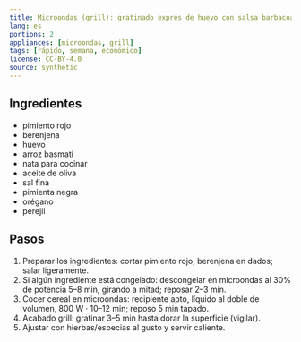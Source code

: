 ```yaml
---
title: Microondas (grill): gratinado exprés de huevo con salsa barbacoa
lang: es
portions: 2
appliances: [microondas, grill]
tags: [rápido, semana, económico]
license: CC-BY-4.0
source: synthetic
---
```

## Ingredientes
- pimiento rojo
- berenjena
- huevo
- arroz basmati
- nata para cocinar
- aceite de oliva
- sal fina
- pimienta negra
- orégano
- perejil

## Pasos
1. Preparar los ingredientes: cortar pimiento rojo, berenjena en dados; salar ligeramente.
2. Si algún ingrediente está congelado: descongelar en microondas al 30% de potencia 5–8 min, girando a mitad; reposar 2–3 min.
3. Cocer cereal en microondas: recipiente apto, líquido al doble de volumen, 800 W · 10–12 min; reposo 5 min tapado.
4. Acabado grill: gratinar 3–5 min hasta dorar la superficie (vigilar).
5. Ajustar con hierbas/especias al gusto y servir caliente.
